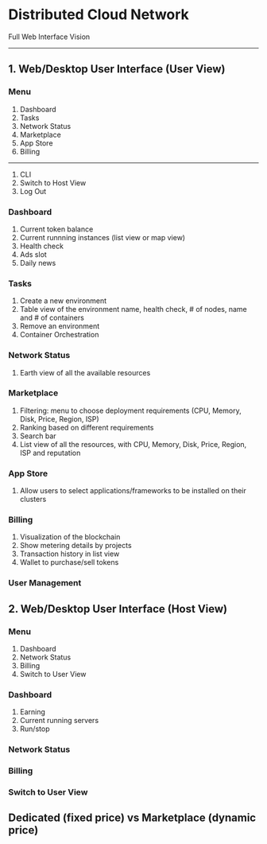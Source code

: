 # Distributed Cloud Network 
Full Web Interface Vision

-----------------------------

## 1. Web/Desktop User Interface (User View)

### Menu
1. Dashboard
1. Tasks
1. Network Status
1. Marketplace
1. App Store
1. Billing
----------
1. CLI
1. Switch to Host View
1. Log Out

### Dashboard
1. Current token balance
1. Current runnning instances (list view or map view)
1. Health check
1. Ads slot
1. Daily news


### Tasks
1. Create a new environment
1. Table view of the environment name, health check, # of nodes, name and # of containers
1. Remove an environment
1. Container Orchestration

### Network Status
1. Earth view of all the available resources

### Marketplace
1. Filtering: menu to choose deployment requirements (CPU, Memory, Disk, Price, Region, ISP)
1. Ranking based on different requirements
1. Search bar
1. List view of all the resources, with CPU, Memory, Disk, Price, Region, ISP and reputation

### App Store
1. Allow users to select applications/frameworks to be installed on their clusters

### Billing
1. Visualization of the blockchain
1. Show metering details by projects
1. Transaction history in list view
1. Wallet to purchase/sell tokens

### User Management

## 2. Web/Desktop User Interface (Host View)

### Menu
1. Dashboard
1. Network Status
1. Billing
1. Switch to User View

### Dashboard
1. Earning
1. Current running servers
1. Run/stop 

### Network Status

### Billing

### Switch to User View

## Dedicated (fixed price) vs Marketplace (dynamic price)


